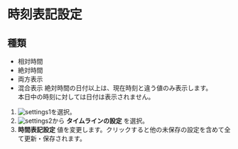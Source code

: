 # 時刻表記設定

## 種類
* 相対時間
* 絶対時間
* 両方表示
* 混合表示
絶対時間の日付以上は、現在時刻と違う値のみ表示します。  
本日中の時刻に対しては日付は表示されません。

1. ![settings1](https://dl.thedesk.top/media/settings1.PNG)を選択。
1. ![settings2](https://dl.thedesk.top/media/settings2.PNG)から __タイムラインの設定__ を選択。
1.  __時間表記設定__ 値を変更します。クリックすると他の未保存の設定を含めて全て更新・保存されます。
